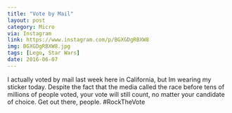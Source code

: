 ```yaml
---
title: "Vote by Mail"
layout: post
category: Micro
via: Instagram
link: https://www.instagram.com/p/BGXGDgRBXW8
img: BGXGDgRBXW8.jpg
tags: [Lego, Star Wars]
date: 2016-06-07
---
```

I actually voted by mail last week here in California, but Im wearing my sticker today. Despite the fact that the media called the race before tens of millions of people voted, your vote will still count, no matter your candidate of choice. 
Get out there, people. #RockTheVote